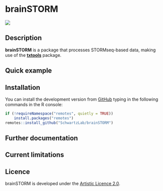 
# brainSTORM

<!-- badges: start -->

[![](https://img.shields.io/badge/devel%20version-0.0.3-blue.svg)](https://github.com/SchwartzLab/brainSTORM)
<!-- badges: end -->

## Description

**brainSTORM** is a package that processes STORMseq-based data, making
use of the [**txtools**](https://github.com/AngelCampos/txtools)
package.

## Quick example

## Installation

You can install the development version from
[GitHub](https://github.com/SchwartzLab/brainSTORM) typing in the
following commands in the R console:

``` r
if (!requireNamespace("remotes", quietly = TRUE))
    install.packages("remotes")
remotes::install_github("SchwartzLab/brainSTORM")
```

## Further documentation

## Current limitations

## Licence

brainSTORM is developed under the [Artistic
Licence 2.0](https://opensource.org/licenses/Artistic-2.0).
